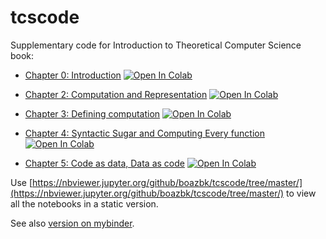 # tcscode

Supplementary code for Introduction to Theoretical Computer Science book:

* [Chapter 0: Introduction](https://nbviewer.jupyter.org/github/boazbk/tcscode/blob/master/chap_01_introduction.ipynb)  [![Open In Colab](https://colab.research.google.com/assets/colab-badge.svg)](https://colab.research.google.com/github/boazbk/tcscode/blob/master/chap_01_introduction.ipynb)

* [Chapter 2: Computation and Representation](https://nbviewer.jupyter.org/github/boazbk/tcscode/blob/master/Chap_02_representation.ipynb)  [![Open In Colab](https://colab.research.google.com/assets/colab-badge.svg)](https://colab.research.google.com/github/boazbk/tcscode/blob/master/Chap_02_representation.ipynb)

* [Chapter 3: Defining computation](https://nbviewer.jupyter.org/github/boazbk/tcscode/blob/master/Chap_03_Computation.ipynb)  [![Open In Colab](https://colab.research.google.com/assets/colab-badge.svg)](https://colab.research.google.com/github/boazbk/tcscode/blob/master/Chap_03_Computation.ipynb)

* [Chapter 4: Syntactic Sugar and Computing Every function](https://nbviewer.jupyter.org/github/boazbk/tcscode/blob/master/Chap_04_Syntactic_Sugar.ipynb)  [![Open In Colab](https://colab.research.google.com/assets/colab-badge.svg)](https://colab.research.google.com/github/boazbk/tcscode/blob/master/Chap_04_Syntactic_Sugar.ipynb)

* [Chapter 5: Code as data, Data as code](https://nbviewer.jupyter.org/github/boazbk/tcscode/blob/master/Chap_05_code_and_data.ipynb)  [![Open In Colab](https://colab.research.google.com/assets/colab-badge.svg)](https://colab.research.google.com/github/boazbk/tcscode/blob/master/Chap_05_code_and_data.ipynb)











Use [https://nbviewer.jupyter.org/github/boazbk/tcscode/tree/master/](https://nbviewer.jupyter.org/github/boazbk/tcscode/tree/master/) to view all the notebooks in a static version.







See also [version on mybinder](https://mybinder.org/v2/gh/boazbk/tcscode/master).

